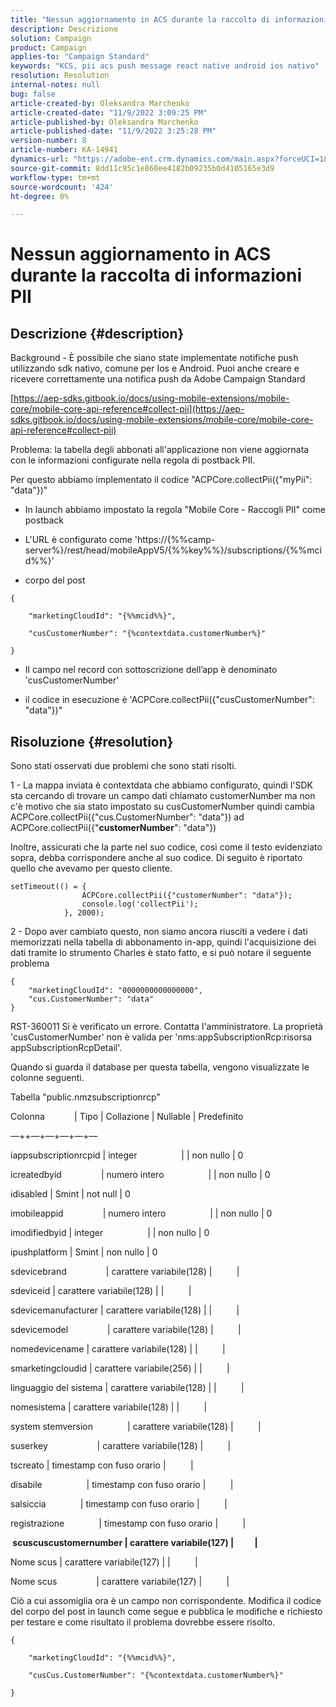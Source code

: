 ```yaml
---
title: "Nessun aggiornamento in ACS durante la raccolta di informazioni PII"
description: Descrizione
solution: Campaign
product: Campaign
applies-to: "Campaign Standard"
keywords: "KCS, pii acs push message react native android ios nativo"
resolution: Resolution
internal-notes: null
bug: false
article-created-by: Oleksandra Marchenko
article-created-date: "11/9/2022 3:09:25 PM"
article-published-by: Oleksandra Marchenko
article-published-date: "11/9/2022 3:25:28 PM"
version-number: 8
article-number: KA-14941
dynamics-url: "https://adobe-ent.crm.dynamics.com/main.aspx?forceUCI=1&pagetype=entityrecord&etn=knowledgearticle&id=fcaa807e-4060-ed11-9561-6045bd006b25"
source-git-commit: 8dd11c95c1e860ee4182b09235b0d4105165e3d9
workflow-type: tm+mt
source-wordcount: '424'
ht-degree: 0%

---
```


# Nessun aggiornamento in ACS durante la raccolta di informazioni PII

## Descrizione {#description}


Background - È possibile che siano state implementate notifiche push utilizzando sdk nativo, comune per Ios e Android. Puoi anche creare e ricevere correttamente una notifica push da Adobe Campaign Standard

[https://aep-sdks.gitbook.io/docs/using-mobile-extensions/mobile-core/mobile-core-api-reference#collect-pii](https://aep-sdks.gitbook.io/docs/using-mobile-extensions/mobile-core/mobile-core-api-reference#collect-pii)



Problema: la tabella degli abbonati all&#39;applicazione non viene aggiornata con le informazioni configurate nella regola di postback PII.

Per questo abbiamo implementato il codice &quot;ACPCore.collectPii({&quot;myPii&quot;: &quot;data&quot;})&quot;

- In launch abbiamo impostato la regola &quot;Mobile Core - Raccogli PII&quot; come postback

- L&#39;URL è configurato come &#39;https://{%%camp-server%}/rest/head/mobileAppV5/{%%key%%}/subscriptions/{%%mcid%%}&#39;

- corpo del post


```
{

    "marketingCloudId": "{%%mcid%%}",

    "cusCustomerNumber": "{%contextdata.customerNumber%}"

}
```


- Il campo nel record con sottoscrizione dell’app è denominato &#39;cusCustomerNumber&#39;

- il codice in esecuzione è &#39;ACPCore.collectPii({&quot;cusCustomerNumber&quot;: &quot;data&quot;})&quot;


## Risoluzione {#resolution}


Sono stati osservati due problemi che sono stati risolti.



1 - La mappa inviata è contextdata che abbiamo configurato, quindi l&#39;SDK sta cercando di trovare un campo dati chiamato customerNumber ma non c&#39;è motivo che sia stato impostato su cusCustomerNumber quindi cambia ACPCore.collectPii({&quot;cus.CustomerNumber&quot;: &quot;data&quot;}) ad ACPCore.collectPii({&quot;<b>customerNumber</b>&quot;: &quot;data&quot;})

Inoltre, assicurati che la parte nel suo codice, così come il testo evidenziato sopra, debba corrispondere anche al suo codice. Di seguito è riportato quello che avevamo per questo cliente.


```
setTimeout(() = {
                ACPCore.collectPii({"customerNumber": "data"});
                console.log('collectPii');
            }, 2000);
```


2 - Dopo aver cambiato questo, non siamo ancora riusciti a vedere i dati memorizzati nella tabella di abbonamento in-app, quindi l&#39;acquisizione dei dati tramite lo strumento Charles è stato fatto, e si può notare il seguente problema


```
{
    "marketingCloudId": "0000000000000000",
    "cus.CustomerNumber": "data"
}
```


RST-360011 Si è verificato un errore. Contatta l&#39;amministratore.
La proprietà &#39;cusCustomerNumber&#39; non è valida per &#39;nms:appSubscriptionRcp:risorsa appSubscriptionRcpDetail&#39;.

Quando si guarda il database per questa tabella, vengono visualizzate le colonne seguenti.



Tabella &quot;public.nmzsubscriptionrcp&quot;

Colonna            | Tipo | Collazione | Nullable | Predefinito

—++—+—+—+—+—

iappsubscriptionrcpid | integer                  | | non nullo | 0

icreatedbyid                | numero intero                  | | non nullo | 0

idisabled | Smint | not null | 0

imobileappid                | numero intero                  | | non nullo | 0

imodifiedbyid | integer                  | | non nullo | 0

ipushplatform | Smint | non nullo | 0

sdevicebrand                | carattere variabile(128) |          |

sdeviceid | carattere variabile(128) | |          |

sdevicemanufacturer | carattere variabile(128) | |          |

sdevicemodel                | carattere variabile(128) |          |

nomedevicename | carattere variabile(128) | |          |

smarketingcloudid | carattere variabile(256) | |          |

linguaggio del sistema | carattere variabile(128) | |          |

nomesistema | carattere variabile(128) | |          |

system stemversion              | carattere variabile(128) |          |

suserkey                    | carattere variabile(128) |          |

tscreato | timestamp con fuso orario |          |

disabile                  | timestamp con fuso orario |          |

salsiccia              | timestamp con fuso orario |          |

registrazione              | timestamp con fuso orario |          |

<b> scuscuscustomernumber | carattere variabile(127) |          | </b>

Nome scus | carattere variabile(127) | |          |

Nome scus                | carattere variabile(127) |          |



Ciò a cui assomiglia ora è un campo non corrispondente. Modifica il codice del corpo del post in launch come segue e pubblica le modifiche e richiesto per testare e come risultato il problema dovrebbe essere risolto.


```
{

    "marketingCloudId": "{%%mcid%%}",

    "cusCus.CustomerNumber": "{%contextdata.customerNumber%}"

}
```


